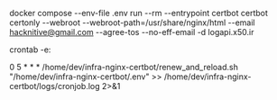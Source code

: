 docker compose --env-file .env run --rm --entrypoint certbot certbot certonly --webroot --webroot-path=/usr/share/nginx/html --email hacknitive@gmail.com --agree-tos --no-eff-email -d logapi.x50.ir


crontab -e:

0 5 * * * /home/dev/infra-nginx-certbot/renew_and_reload.sh "/home/dev/infra-nginx-certbot/.env" >> /home/dev/infra-nginx-certbot/logs/cronjob.log 2>&1

